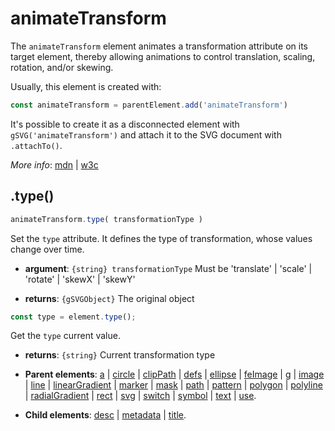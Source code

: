 # animateTransform

The `animateTransform` element animates a transformation attribute on its target element, thereby allowing animations to control translation, scaling, rotation, and/or skewing.

Usually, this element is created with:
      
```js
const animateTransform = parentElement.add('animateTransform')
```

It's possible to create it as a disconnected element with `gSVG('animateTransform')` and attach it to the SVG document with `.attachTo()`.

*More info*:
      [mdn](https://developer.mozilla.org//en-US/docs/Web/SVG/Element/animateTransform) | [w3c](https://svgwg.org/specs/animations/#AnimateTransformElement)

## .type()


```js
animateTransform.type( transformationType )
```
Set the `type` attribute. It defines the type of transformation, whose values change over time.

- **argument**: `{string} transformationType` Must be 'translate' | 'scale' | 'rotate' | 'skewX' | 'skewY'

- **returns**: `{gSVGObject}` The original object


```js
const type = element.type();
```
Get the `type` current value.

- **returns**: `{string}` Current transformation type

- **Parent elements**: [a](./a.md) | [circle](./circle.md) | [clipPath](./clipPath.md) | [defs](./defs.md) | [ellipse](./ellipse.md) | [feImage](././feImage.md) | [g](./g.md) | [image](./image.md) | [line](./line.md) | [linearGradient](./linearGradient.md) | [marker](./marker.md) | [mask](./mask.md) | [path](./path.md) | [pattern](./pattern.md) | [polygon](./polygon.md) | [polyline](./polyline.md) | [radialGradient](./radialGradient.md) | [rect](./rect.md) | [svg](./svg.md) | [switch](./switch.md) | [symbol](./symbol.md) | [text](./text.md) | [use](./use.md).

- **Child elements**: [desc](./desc.md) | [metadata](./metadata.md) | [title](./title.md).


